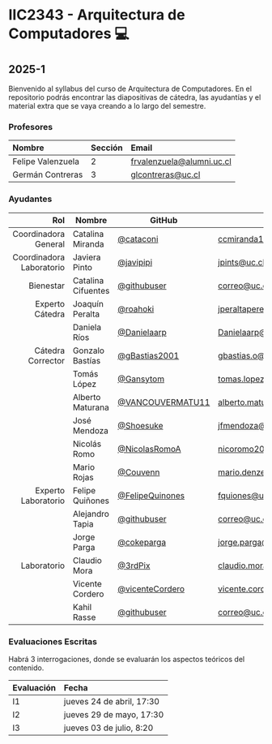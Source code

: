 # IIC2343 - Arquitectura de Computadores 💻

## 2025-1

Bienvenido al syllabus del curso de Arquitectura de Computadores. En el repositorio podrás encontrar las diapositivas de cátedra, las ayudantías y el material extra que se vaya creando a lo largo del semestre.


### Profesores

| Nombre           | Sección | Email                 |
| :--------------- | :------ | :-------------------- |
| Felipe Valenzuela  | 2       | frvalenzuela@alumni.uc.cl |
| Germán Contreras  | 3      | glcontreras@uc.cl          |

### Ayudantes
|                  Rol | Nombre                       | GitHub                                                     | Correo                   |
| -------------------: | ---------------------------- | ---------------------------------------------------------- | ------------------------ |
| Coordinadora General         | Catalina Miranda           | [@cataconi](https://github.com/cataconi) | ccmiranda1@uc.cl | 
| Coordinadora Laboratorio         | Javiera Pinto           | [@javipipi](https://github.com/javipipi) | jpints@uc.cl |
| Bienestar         | Catalina Cifuentes           | [@githubuser](https://github.com/) | correo@uc.cl |
| Experto Cátedra         | Joaquín Peralta           | [@roahoki](https://github.com/roahoki) | jperaltaperez@uc.cl |
|          | Daniela Ríos           | [@Danielaarp](https://github.com/Danielaarp) | Danielaarp@uc.cl |
| Cátedra Corrector         | Gonzalo Bastías           | [@gBastias2001](https://github.com/gBastias2001) | gbastias.o@uc.cl |
|          | Tomás López           | [@Gansytom](https://github.com/Gansytom) | tomas.lopezm20@uc.cl |
|          | Alberto Maturana           | [@VANCOUVERMATU11](https://github.com/VANCOUVERMATU11) | alberto.maturana@uc.cl |
|          | José Mendoza           | [@Shoesuke](https://github.com/Shoesuke) | jfmendoza@uc.cl |
|          | Nicolás Romo           | [@NicolasRomoA](https://github.com/NicolasRomoA) | nicoromo2001@gmail.com |
|          | Mario Rojas           | [@Couvenn](https://github.com/Couvenn) | mario.denzel@estudiante.uc.cl|
| Experto Laboratorio         | Felipe Quiñones           | [@FelipeQuinones](https://github.com/FelipeQuinones) | fquiones@uc.cl |
|          | Alejandro Tapia           | [@githubuser](https://github.com/) | correo@uc.cl |
|          | Jorge Parga           | [@cokeparga](https://github.com/cokeparga) | jorge.parga@uc.cl |
| Laboratorio         | Claudio Mora           | [@3rdPix](https://github.com/3rdPix) | claudio.mora@uc.cl |
|          | Vicente Cordero           | [@vicenteCordero](https://github.com/vicenteCordero) | vicente.cordero@uc.cl |
|          | Kahil Rasse           | [@githubuser](https://github.com/) | correo@uc.cl |

### Evaluaciones Escritas

Habrá 3 interrogaciones, donde se evaluarán los aspectos teóricos del contenido.

| Evaluación | Fecha                     |
| :--------- | :------------------------ |
| I1         | jueves 24 de abril, 17:30|
| I2         | jueves 29 de mayo, 17:30 |
| I3     | jueves 03 de julio, 8:20   |



